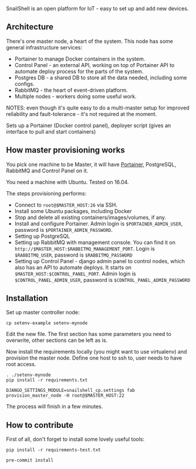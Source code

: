 SnailShell is an open platform for IoT - easy to set up and add new devices.

## Architecture
There's one master node, a heart of the system. This node has some general infrastructure services:
* Portainer to manage Docker containers in the system.
* Control Panel - an external API, working on top of Portainer API to automate deploy process for the parts of the system.
* Postgres DB - a shared DB to store all the data needed, including some configs.
* RabbitMQ - the heart of event-driven platform.
* Multiple nodes - workers doing some useful work.

NOTES: even though it's quite easy to do a multi-master setup for
 improved reliability and fault-tolerance - it's not required at the moment.

Sets up a Portainer (Docker control panel), deployer script (gives an interface to pull and start containers)


## How master provisioning works

You pick one machine to be Master, it will have [Portainer](https://github.com/portainer/portainer),
PostgreSQL, RabbitMQ and Control Panel on it.

You need a machine with Ubuntu. Tested on 16.04.

The steps provisioning performs:
* Connect to `root@$MASTER_HOST:26` via SSH.
* Install some Ubuntu packages, including Docker
* Stop and delete all existing containers/images/volumes, if any.
* Install and configure Portainer.
Admin login is `$PORTAINER_ADMIN_USER`, password is `$PORTAINER_ADMIN_PASSWORD`.
* Setting up PostgreSQL
* Setting up RabbitMQ with management console. You can find it on `http://$MASTER_HOST:$RABBITMQ_MANAGEMENT_PORT`.
Login is `$RABBITMQ_USER`, password is `$RABBITMQ_PASSWORD`
* Setting up Control Panel - django admin panel to control nodes,
which also has an API to automate deploys. It starts on `$MASTER_HOST:$CONTROL_PANEL_PORT`.
Admin login is `$CONTROL_PANEL_ADMIN_USER`, password is `$CONTROL_PANEL_ADMIN_PASSWORD`

## Installation

Set up master controller node:
```
cp setenv-example setenv-mynode
```

Edit the new file. The first section has some parameters you need to overwrite,
other sections can be left as is.

Now install the requirements locally (you might want to use virtualenv)
and provision the master node. Define one host to ssh to,
user needs to have root access.

```
. ./setenv-mynode
pip install -r requirements.txt

DJANGO_SETTINGS_MODULE=snailshell_cp.settings fab provision_master_node -H root@$MASTER_HOST:22
```

The process will finish in a few minutes.


## How to contribute

First of all, don't forget to install some lovely useful tools:

```
pip install -r requirements-test.txt

pre-commit install
```
